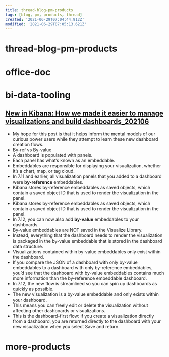 ```yaml
---
title: thread-blog-pm-products
tags: [blog, pm, products, thread]
created: '2021-06-29T07:04:44.912Z'
modified: '2021-06-29T07:05:13.621Z'
---
```


# thread-blog-pm-products

# office-doc

# bi-data-tooling
## [New in Kibana: How we made it easier to manage visualizations and build dashboards_202106](https://www.elastic.co/blog/new-in-kibana-how-we-made-it-easier-manage-visualizations-and-build-dashboards?utm_content=&utm_medium=social&utm_source=twitter)
  - My hope for this post is that it helps inform the mental models of our curious power users while they attempt to learn these new dashboard creation flows.
  - By-ref vs By-value
  - A dashboard is populated with panels. 
  - Each panel has what’s known as an embeddable. 
  - Embeddables are responsible for displaying your visualization, whether it’s a chart, map, or tag cloud. 
  - In 7.11 and earlier, all visualization panels that you added to a dashboard were **by-reference** embeddables. 
  - Kibana stores by-reference embeddables as saved objects, which contain a saved object ID that is used to render the visualization in the panel.
  - Kibana stores by-reference embeddables as saved objects, which contain a saved object ID that is used to render the visualization in the panel.
  - In 7.12, you can now also add **by-value** embeddables to your dashboards.
  - By-value embeddables are NOT saved in the Visualize Library. 
  - Instead, everything that the dashboard needs to render the visualization is packaged in the by-value embeddable that is stored in the dashboard data structure. 
  - Visualizations contained within by-value embeddables only exist within the dashboard. 
  - If you compare the JSON of a dashboard with only by-value embeddables to a dashboard with only by-reference embeddables, you’d see that the dashboard with by-value embeddables contains much more information than the by-reference embeddable dashboard. 
  - In 7.12, the new flow is streamlined so you can spin up dashboards as quickly as possible. 
  - The new visualization is a by-value embeddable and only exists within your dashboard. 
  - This means you can freely edit or delete the visualization without affecting other dashboards or visualizations. 
  - This is the dashboard-first flow: if you create a visualization directly from a dashboard, you are returned directly to the dashboard with your new visualization when you select Save and return. 
# more-products
